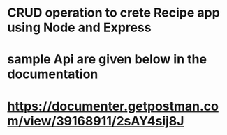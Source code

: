 # CRUD operation to crete Recipe app using Node and Express

# sample Api are given below in the documentation

# https://documenter.getpostman.com/view/39168911/2sAY4sij8J